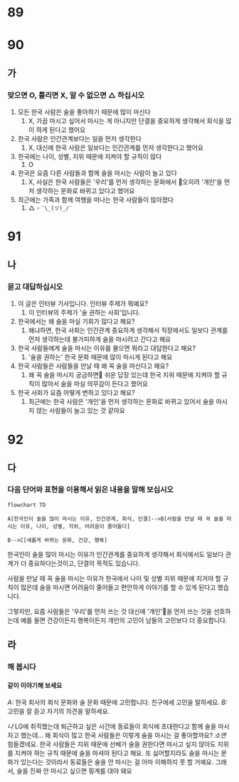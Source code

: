 # 89
# 90
## 가 
### 맞으면 O, 틀리면 X, 알 수 없으면 △ 하십시오
1. 모든 한국 사람은 술을 좋아하기 때문에 많이 마신다
	1. X, 가끔 마시고 싶어서 마시는 게 아니지만 단결을 중요하게 생각해서 회식을 많이 하게 된다고 했어요 
2. 한국 사람은 인간관계보다는 일을 먼저 생각한다
	1. X, 대신에 한국 사람은 일보다는 인간관계를 먼저 생각한다고 했어요
3. 한국에는 나이, 성별, 지위 때문에 지켜야 할 규칙이 많다
	1. O
4. 한국은 요즘 다른 사람들과 함께 술을 마시는 사람이 늘고 있다
	1. X, 사실은 한국 사람들은 '우리'를 먼저 생각하는 문화에서 오히려 '개인'을 먼저 생각하는 문화로 바뀌고 있다고 했어요
5. 최근에는 가족과 함께 여행을 떠나는 한국 사람들이 많아졌다
	1. △ - `¯\_(ツ)_/¯`
# 91
## 나
### 묻고 대답하십시오
1. 이 글은 인터뷰 기사입니다. 인터뷰 주제가 뭐예요?
	1. 이 인터뷰의 주제가 '술 권하는 사회'입니다.
2. 한국에서는 왜 술을 마실 기회가 많다고 해요?
	1. 왜냐하면, 한국 사회는 인간관계 중요하게 생각해서 직장에서도 일보다 관계를 먼저 생각하는데 불가피하게 술을 마시려고 간다고 해요
3. 한국 사람들에게 술을 마시는 이유를 물으면 뭐라고 대답한다고 해요?
	1. '술을 권하는' 한국 문화 때문에 많이 마시게 된다고 해요
4. 한국 사람들은 사람들을 만날 때 왜 꼭 술을 마신다고 해요?
	1. 왜 꼭 술을 마시지 궁금하면 쉬운 답장 있는데 한국 지위 때문에 지켜야 할 규칙이 많아서 술을 마실 의무감이 든다고 했어요
5. 한국 사회가 요즘 어떻게 변하고 있다고 해요?
	1. 최근에는 한국 사람은 '개인'을 먼저 생각하는 문화로 바뀌고 있어서 술을 마시지 않는 사람들이 늘고 있는 것 같아요
# 92
## 다
### 다음 단어와 표현을 이용해서 읽은 내용을 말해 보십시오

```mermaid
flowchart TD

A[한국인이 술을 많이 마시는 이유, 인간관계, 회식, 단결]-->B[사람을 만날 때 꼭 술을 마시는 이유, 나이, 성별, 지위, 어려움이 줄어들다]

B-->C[새롭게 바뀌는 문화, 건강, 행복]
```
한국인이 술을 많이 마시는 이유가 인간관계를 중요하게 생각해서 회식에서도 일보다 관계가 더 중요하다는것이고, 단결의 목적도 있습니다.

사람을 만날 때 꼭 술을 마시는 이유가 한국에서 나이 및 성별 지위 때문에 지겨야 할 규칙이 많은데 술을 마시면 어려움이 줄어들고 편안하게 이야기를 할 수 있게 된다고 했습니다.

그렇지만, 요즘 사람들은 '우리'를 먼저 쓰는 것 대신에 '개인'을 먼저 쓰는 것을 선호하는데 예를 들면 건강이든지 행복이든지 개인의 고민이 남들의 고민보다 더 중요합니다.

## 라
### 해 봅시다
#### 같이 이야기해 보세요
*A:* 한국 회사의 회식 문화와 술 문화 때문에 고민합니다. 친구에세 고민을 말하세요.
*B:* 고민을 잘 듣고 자기의 의견을 말하세요.

*나* LG에 취직했는데 퇴근하고 싶은 시간에 동료들이 회식에 초대한다고 함께 술을 마시자고 했는데... 왜 회식이 많고 한국 사람들은 이렇게 술을 마시는 걸 좋아할까요?
*소연* 힘들겠네요. 한국 사람들은 지위 때문에 선배가 술을 권한다면 마시고 싶지 않아도 지위를 지켜야 하는 규칙 때문에 술을 마셔야 된다고 해요. 또 싫어할지라도 술을 마시는 문화가 있는다는 것이라서 동료들은 술을 안 마시는 걸 아마 이해하지 못 할 거예요. 그래서, 술을 진짜 안 마시고 싶으면 핑계를 대야 돼요